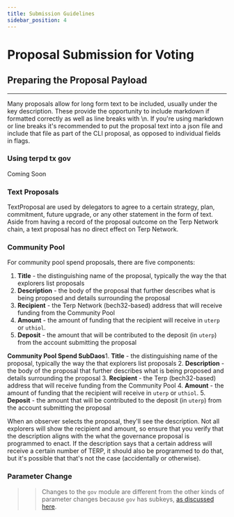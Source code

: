 ```yaml
---
title: Submission Guidelines
sidebar_position: 4
---
```


# Proposal Submission for Voting

## Preparing the Proposal Payload
___
Many proposals allow for long form text to be included, usually under the key description. These provide the opportunity to include markdown if formatted correctly as well as line breaks with \n. If you're using markdown or line breaks it's recommended to put the proposal text into a json file and include that file as part of the CLI proposal, as opposed to individual fields in flags.

### Using terpd tx gov

Coming Soon

### Text Proposals 
TextProposal are used by delegators to agree to a certain strategy, plan, commitment, future upgrade, or any other statement in the form of text. Aside from having a record of the proposal outcome on the Terp Network chain, a text proposal has no direct effect on Terp Network.

### Community Pool
For community pool spend proposals, there are five components:
1. **Title** - the distinguishing name of the proposal, typically the way the that explorers list proposals
2. **Description** - the body of the proposal that further describes what is being proposed and details surrounding the proposal
3. **Recipient** - the Terp Network (bech32-based) address that will receive funding from the Community Pool
4. **Amount** - the amount of funding that the recipient will receive in `uterp` or `uthiol`.
5. **Deposit** - the amount that will be contributed to the deposit (in `uterp`) from the account submitting the proposal

**Community Pool Spend SubDaos**1. **Title** - the distinguishing name of the proposal, typically the way the that explorers list proposals
2. **Description** - the body of the proposal that further describes what is being proposed and details surrounding the proposal
3. **Recipient** - the Terp (bech32-based) address that will receive funding from the Community Pool
4. **Amount** - the amount of funding that the recipient will receive in `uterp` or `uthiol`.
5. **Deposit** - the amount that will be contributed to the deposit (in `uterp`) from the account submitting the proposal

 When an observer selects the proposal, they'll see the description. Not all explorers will show the recipient and amount, so ensure that you verify that the description aligns with the what the governance proposal is programmed to enact. If the description says that a certain address will receive a certain number of TERP, it should also be programmed to do that, but it's possible that that's not the case (accidentally or otherwise).

### Parameter Change

>> Changes to the `gov` module are different from the other kinds of parameter changes because `gov` has subkeys, [as discussed here](https://github.com/cosmos/cosmos-sdk/issues/5800).
